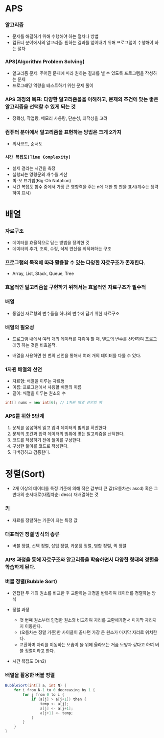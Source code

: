 # APS

### 알고리즘
- 문제를 해결하기 위해 수행해야 하는 절차나 방법
- 컴퓨터 분야에서의 알고리즘: 원하는 결과를 얻어내기 위해 프로그램이 수행해야 하는 절차

### APS(Algorithm Problem Solving)
- 알고리즘 문제: 주어진 문제에 따라 원하는 결과를 낼 수 있도록 프로그램을 작성하는 문제
- 프로그래밍 역량을 테스트하기 위한 문제 풀이

### APS 과정의 목표: 다양한 알고리즘을을 이해하고, 문제의 조건에 맞는 좋은 알고리즘을 선택할 수 있게 되는 것
- 정확성, 작업량, 메모리 사용량, 단순성, 최적성을 고려

### 컴퓨터 분야에서 알고리즘을 표현하는 방법은 크게 2가지
- 의사코드, 순서도

### **`시간 복잡도(Time Complexity)`**
- 실제 걸리는 시간을 측정
- 실행되는 명령문의 개수를 계산
- 빅-오 표기법(Big-Oh Notation)
- 시간 복잡도 함수 중에서 가장 큰 영향력을 주는 n에 대한 항 만을 표시(계수는 생략하여 표시)

# 배열

### 자료구조
- 데이터를 효율적으로 담는 방법을 정의한 것
- 데이터의 추가, 조회, 수정, 삭제 연산을 최적화하는 구조

### 프로그램의 목적에 따라 활용할 수 있는 다양한 자료구조가 존재한다.
- Array, List, Stack, Queue, Tree

### 효율적인 알고리즘을 구현하기 위해서는 효율적인 자료구조가 필수적

### 배열
- 동일한 자료형의 변수들을 하나의 변수에 담기 위한 자료구조

### 배열의 필요성
- 프로그램 내에서 여러 개의 데이터를 다뤄야 할 때, 별도의 변수를 선언하여 프로그래밍 하는 것은 비효율적.

- 배열을 사용하면 한 번의 선언을 통해서 여러 개의 데이터를 다룰 수 있다.

### 1차원 배열의 선언
- 자료형: 배열을 이루는 자료형
- 이름: 프로그램에서 사용할 배열의 이름
- 길이: 배열을 이루는 원소의 수

``` java
int[] nums = new int[6]; // 1차원 배열 선언의 예
```

### APS를 위한 5단계
1. 문제를 꼼꼼하게 읽고 입력 데이터의 범위를 확인한다.
2. 문제의 조건과 입력 데이터의 범위에 맞는 알고리즘을 선택한다.
3. 코드를 작성하기 전에 풀이를 구상한다.
4. 구상한 풀이를 코드로 작성한다.
5. 디버깅하고 검증한다.


# 정렬(Sort)
- 2개 이상의 데이터를 특정 기준에 의해 작은 값부터 큰 값(오름차순: ascd) 혹은 그 반대의 순서대로(내림차순: desc) 재배열하는 것

### 키
- 자료를 정렬하는 기준이 되는 특정 값

### 대표적인 정렬 방식의 종류
- 버블 정렬, 선택 정렬, 삽입 정렬, 카운팅 정렬, 병합 정렬, 퀵 정렬

### APS 과정을 통해 자료구조와 알고리즘을 학습하면서 다양한 형태의 정렬을 학습하게 된다.

### 버블 정렬(Bubble Sort)
- 인접한 두 개의 원소를 비교한 후 교환하는 과정을 반복하여 데이터를 정렬하는 방식

- 정렬 과정
    - 첫 번쨰 원소부터 인접한 원소와 비교하여 자리를 교환해가면서 마지막 자리까지 이동한다.
    - (오름차순 정렬 기준)한 사이클이 끝나면 가장 큰 원소가 마지막 자리로 위치한다.
    - 교환하며 자리를 이동하는 모습이 물 위에 올라오는 거품 모양과 같다고 하여 버블 정렬이라고 한다.

- 시간 복잡도 O(n2)

### 배열을 활용한 버블 정렬

``` java
BubbleSort(int[] a, int N) {
    for i from N-1 to 0 decreasing by 1 {
        for j from 0 to i {
            if (a[j] > a[j+1]) then {
                temp <- a[j];
                a[j] <- a[j+1];
                a[j+1] <- temp;
            }
        }
    }
}
```